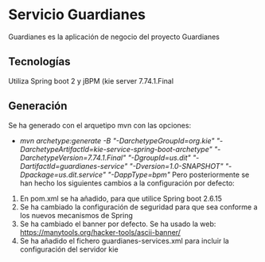 # Servicio Guardianes
Guardianes es la aplicación de negocio del proyecto Guardianes
## Tecnologías
Utiliza Spring boot 2 y jBPM (kie server 7.74.1.Final
## Generación
Se ha generado con el arquetipo mvn con las opciones:
* _mvn archetype:generate -B "-DarchetypeGroupId=org.kie" "-DarchetypeArtifactId=kie-service-spring-boot-archetype" "-DarchetypeVersion=7.74.1.Final" "-DgroupId=us.dit" "-DartifactId=guardianes-service" "-Dversion=1.0-SNAPSHOT" "-Dpackage=us.dit.service" "-DappType=bpm"_
Pero posteriormente se han hecho los siguientes cambios a la configuración por defecto:
1. En pom.xml se ha añadido, para que utilice Spring boot 2.6.15
2. Se ha cambiado la configuración de seguridad para que sea conforme a los nuevos mecanismos de Spring
3. Se ha cambiado el banner por defecto. Se ha usado la web: https://manytools.org/hacker-tools/ascii-banner/
4. Se ha añadido el fichero guardianes-services.xml para incluir la configuración del servidor kie